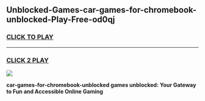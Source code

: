 
## Unblocked-Games-car-games-for-chromebook-unblocked-Play-Free-od0qj
<h3>
<a href="https://premium76.site?title=car-games-for-chromebook-unblocked&ref=10A">CLICK TO PLAY</a></h3>
<hr>

<h3>
<a href="https://premium76.site?title=car-games-for-chromebook-unblocked&ref=10A">CLICK 2 PLAY</a>
  
</h3>

<a href="https://premium76.site?title=car-games-for-chromebook-unblocked&ref=10A"><img src="https://clearcache.store/games.png"></a>


**car-games-for-chromebook-unblocked games unblocked: Your Gateway to Fun and Accessible Online Gaming**
